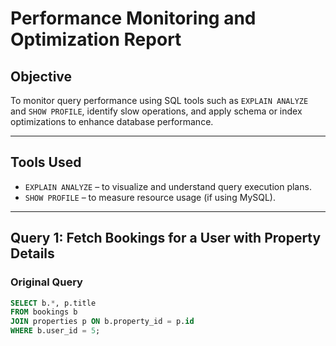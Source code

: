 # Performance Monitoring and Optimization Report

## Objective
To monitor query performance using SQL tools such as `EXPLAIN ANALYZE` and `SHOW PROFILE`, identify slow operations, and apply schema or index optimizations to enhance database performance.

---

## Tools Used
- `EXPLAIN ANALYZE` – to visualize and understand query execution plans.
- `SHOW PROFILE` – to measure resource usage (if using MySQL).

---

## Query 1: Fetch Bookings for a User with Property Details

### Original Query
```sql
SELECT b.*, p.title
FROM bookings b
JOIN properties p ON b.property_id = p.id
WHERE b.user_id = 5;

